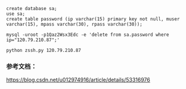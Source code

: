     create database sa;
    use sa;
    create table password (ip varchar(15) primary key not null, muser varchar(15), mpass varchar(30), rpass varchar(30));

    mysql -uroot -p1Qaz2Wsx3Edc -e 'delete from sa.password where ip="120.79.210.87";'

    python zssh.py 120.79.210.87

### 参考文档：

https://blog.csdn.net/u012974916/article/details/53316976
